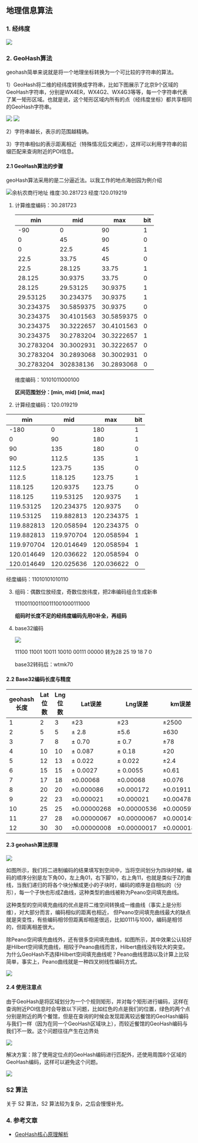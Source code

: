 ## 地理信息算法

### 1. 经纬度

![](./pictures/timg.jpeg)

### 2. GeoHash算法

geohash简单来说就是将一个地理坐标转换为一个可比较的字符串的算法。

1）GeoHash将二维的经纬度转换成字符串，比如下图展示了北京9个区域的GeoHash字符串，分别是WX4ER，WX4G2、WX4G3等等，每一个字符串代表了某一矩形区域。也就是说，这个矩形区域内所有的点（经纬度坐标）都共享相同的GeoHash字符串。

![](./pictures/图片1.png)        ![](./pictures/图片2.png)

2）字符串越长，表示的范围越精确。

3）字符串相似的表示距离相近（特殊情况后文阐述），这样可以利用字符串的前缀匹配来查询附近的POI信息。

#### 2.1 GeoHash算法的步骤

geoHash算法采用的是二分逼近法。以我工作的地点海创园为例介绍

![余杭农商行地址 维度:30.281723 经度:120.019219](./pictures/Snip20180518_1.png)

1. 计算维度编码：30.281723

   | **min**    | **mid**    | **max**    | **bit** |
   | ---------- | ---------- | ---------- | ------- |
   | -90        | 0          | 90         | 1       |
   | 0          | 45         | 90         | 0       |
   | 0          | 22.5       | 45         | 1       |
   | 22.5       | 33.75      | 45         | 0       |
   | 22.5       | 28.125     | 33.75      | 1       |
   | 28.125     | 30.9375    | 33.75      | 0       |
   | 28.125     | 29.53125   | 30.9375    | 1       |
   | 29.53125   | 30.234375  | 30.9375    | 1       |
   | 30.234375  | 30.5859375 | 30.9375    | 0       |
   | 30.234375  | 30.4101563 | 30.5859375 | 0       |
   | 30.234375  | 30.3222657 | 30.4101563 | 0       |
   | 30.234375  | 30.2783204 | 30.3222657 | 1       |
   | 30.2783204 | 30.3002931 | 30.3222657 | 0       |
   | 30.2783204 | 30.2893068 | 30.3002931 | 0       |
   | 30.2783204 | 302838136  | 30.2893068 | 0       |

   维度编码：10101011000100

   **区间范围划分：[min, mid)  [mid, max]**

2. 计算经度编码：120.019219

| **min**    | **mid**    | **max**    | **bit** |
| ---------- | ---------- | ---------- | ------- |
| -180       | 0          | 180        | 1       |
| 0          | 90         | 180        | 1       |
| 90         | 135        | 180        | 0       |
| 90         | 112.5      | 135        | 1       |
| 112.5      | 123.75     | 135        | 0       |
| 112.5      | 118.125    | 123.75     | 1       |
| 118.125    | 120.9375   | 123.75     | 0       |
| 118.125    | 119.53125  | 120.9375   | 1       |
| 119.53125  | 120.234375 | 120.9375   | 0       |
| 119.53125  | 119.882813 | 120.234375 | 1       |
| 119.882813 | 120.058594 | 120.234375 | 0       |
| 119.882813 | 119.970704 | 120.058594 | 1       |
| 119.970704 | 120.014649 | 120.058594 | 1       |
| 120.014649 | 120.036622 | 120.058594 | 0       |
| 120.014649 | 120.025636 | 120.036622 | 0       |

经度编码：11010101010110

3. 组码：偶数位放经度，奇数位放纬度，把2串编码组合生成新串

   1110011001100111001000111000

   **组码时长度不足的经纬度编码先用0补全，再组码**

4. base32编码

   ![](./pictures/Snip20180518_2.png)

   11100 11001 10011 10010 00111 00000 转为28 25 19 18 7 0

   base32转码后：wtmk70

#### 2.2 Base32编码长度与精度

| **geohash长度** | **Lat位数** | **Lng位数** | **Lat误差** | **Lng误差** | **km误差** |
| --------------- | ----------- | ----------- | ----------- | ----------- | ---------- |
| 1               | 2           | 3           | ±23         | ±23         | ±2500      |
| 2               | 5           | 5           | ± 2.8       | ±5.6        | ±630       |
| 3               | 7           | 8           | ± 0.70      | ± 0.7       | ±78        |
| 4               | 10          | 10          | ± 0.087     | ± 0.18      | ±20        |
| 5               | 12          | 13          | ± 0.022     | ± 0.022     | ±2.4       |
| 6               | 15          | 15          | ± 0.0027    | ± 0.0055    | ±0.61      |
| 7               | 17          | 18          | ±0.00068    | ±0.00068    | ±0.076     |
| 8               | 20          | 20          | ±0.000086   | ±0.000172   | ±0.01911   |
| 9               | 22          | 23          | ±0.000021   | ±0.000021   | ±0.00478   |
| 10              | 25          | 25          | ±0.00000268 | ±0.00000536 | ±0.0005971 |
| 11              | 27          | 28          | ±0.00000067 | ±0.00000067 | ±0.0001492 |
| 12              | 30          | 30          | ±0.00000008 | ±0.00000017 | ±0.0000186 |

#### 2.3 geohash算法原理

![](./pictures/图片3.png)

如图所示，我们将二进制编码的结果填写到空间中，当将空间划分为四块时候，编码的顺序分别是左下角00，左上角01，右下脚10，右上角11，也就是类似于Z的曲线，当我们递归的将各个块分解成更小的子块时，编码的顺序是自相似的（分形），每一个子快也形成Z曲线，这种类型的曲线被称为Peano空间填充曲线。

这种类型的空间填充曲线的优点是将二维空间转换成一维曲线（事实上是分形维），对大部分而言，编码相似的距离也相近， 但Peano空间填充曲线最大的缺点就是突变性，有些编码相邻但距离却相差很远，比如0111与1000，编码是相邻的，但距离相差很大。

除Peano空间填充曲线外，还有很多空间填充曲线，如图所示，其中效果公认较好是Hilbert空间填充曲线，相较于Peano曲线而言，Hilbert曲线没有较大的突变。为什么GeoHash不选择Hilbert空间填充曲线呢？Peano曲线思路以及计算上比较简单，事实上，Peano曲线就是一种四叉树线性编码方式。

![](./pictures/图片4.png)



#### 2.4 **使用注意点**

由于GeoHash是将区域划分为一个个规则矩形，并对每个矩形进行编码，这样在查询附近POI信息时会导致以下问题，比如红色的点是我们的位置，绿色的两个点分别是附近的两个餐馆，但是在查询的时候会发现距离较远餐馆的GeoHash编码与我们一样（因为在同一个GeoHash区域块上），而较近餐馆的GeoHash编码与我们不一致。这个问题往往产生在边界处

![](./pictures/图片6.png)

解决方案：除了使用定位点的GeoHash编码进行匹配外，还使用周围8个区域的GeoHash编码，这样可以避免这个问题。

![](./pictures/Snip20180518_3.png)

### S2 算法

关于 S2 算法，S2 算法较为复杂，之后会慢慢补充。

### 4. 参考文章

- [GeoHash核心原理解析](http://www.cnblogs.com/LBSer/p/3310455.html)

